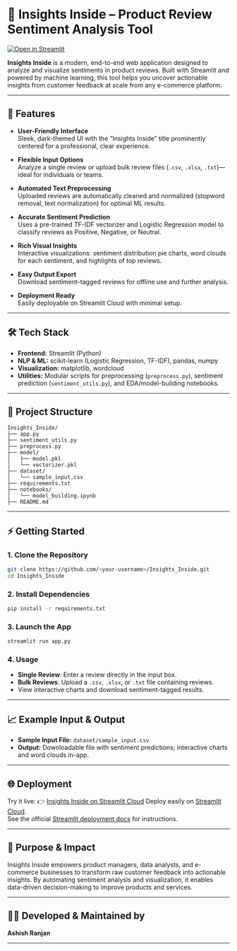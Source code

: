 # 🧠 Insights Inside – Product Review Sentiment Analysis Tool

[![Open in Streamlit](https://static.streamlit.io/badges/streamlit_badge_black_white.svg)](https://ashish6123-insights-inside-app-ewjx08.streamlit.app/)


**Insights Inside** is a modern, end-to-end web application designed to analyze and visualize sentiments in product reviews. Built with Streamlit and powered by machine learning, this tool helps you uncover actionable insights from customer feedback at scale from any 
e-commerce platform.

---

## 🚀 Features

- **User-Friendly Interface**  
  Sleek, dark-themed UI with the “Insights Inside” title prominently centered for a professional, clear experience.

- **Flexible Input Options**  
  Analyze a single review or upload bulk review files (`.csv`, `.xlsx`, `.txt`)—ideal for individuals or teams.

- **Automated Text Preprocessing**  
  Uploaded reviews are automatically cleaned and normalized (stopword removal, text normalization) for optimal ML results.

- **Accurate Sentiment Prediction**  
  Uses a pre-trained TF-IDF vectorizer and Logistic Regression model to classify reviews as Positive, Negative, or Neutral.

- **Rich Visual Insights**  
  Interactive visualizations: sentiment distribution pie charts, word clouds for each sentiment, and highlights of top reviews.

- **Easy Output Export**  
  Download sentiment-tagged reviews for offline use and further analysis.

- **Deployment Ready**  
  Easily deployable on Streamlit Cloud with minimal setup.

---

## 🛠️ Tech Stack

- **Frontend:** Streamlit (Python)
- **NLP & ML:** scikit-learn (Logistic Regression, TF-IDF), pandas, numpy
- **Visualization:** matplotlib, wordcloud
- **Utilities:** Modular scripts for preprocessing (`preprocess.py`), sentiment prediction (`sentiment_utils.py`), and EDA/model-building notebooks.

---

## 📁 Project Structure

```
Insights_Inside/
├── app.py
├── sentiment_utils.py
├── preprocess.py
├── model/
│   ├── model.pkl
│   └── vectorizer.pkl
├── dataset/
│   └── sample_input.csv
├── requirements.txt
├── notebooks/
│   └── model_building.ipynb
├── README.md
```

---

## ⚡ Getting Started

### 1. Clone the Repository

```bash
git clone https://github.com/<your-username>/Insights_Inside.git
cd Insights_Inside
```

### 2. Install Dependencies

```bash
pip install -r requirements.txt
```

### 3. Launch the App

```bash
streamlit run app.py
```

### 4. Usage

- **Single Review**: Enter a review directly in the input box.
- **Bulk Reviews**: Upload a `.csv`, `.xlsx`, or `.txt` file containing reviews.
- View interactive charts and download sentiment-tagged results.

---

## 📈 Example Input & Output

- **Sample Input File:** `dataset/sample_input.csv`
- **Output:** Downloadable file with sentiment predictions; interactive charts and word clouds in-app.

---

## 🌐 Deployment

Try it live: 👉 [Insights Inside on Streamlit Cloud](https://ashish6123-insights-inside-app-ewjx08.streamlit.app/)
Deploy easily on [Streamlit Cloud](https://streamlit.io/cloud).  
See the official [Streamlit deployment docs](https://docs.streamlit.io/streamlit-community-cloud/deploy-your-app) for instructions.

---

## 🎯 Purpose & Impact

Insights Inside empowers product managers, data analysts, and e-commerce businesses to transform raw customer feedback into actionable insights. By automating sentiment analysis and visualization, it enables data-driven decision-making to improve products and services.

---

## 👨‍💻 Developed & Maintained by

**Ashish Ranjan**

---


